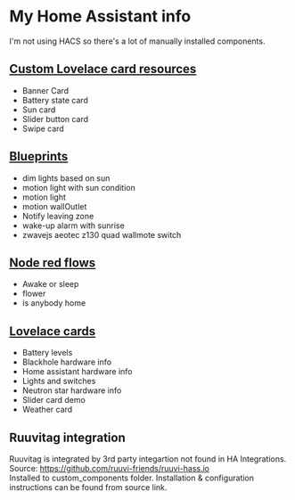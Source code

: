# My Home Assistant info

I'm not using HACS so there's a lot of manually installed components.

## <a href='www/custom-lovelace/README.md'> Custom Lovelace card resources  </a>
- Banner Card
- Battery state card
- Sun card
- Slider button card
- Swipe card

## <a href='blueprints/automation/homeassistant/README.md'>Blueprints  </a>
- dim lights based on sun
- motion light with sun condition
- motion light
- motion wallOutlet
- Notify leaving zone
- wake-up alarm with sunrise
- zwavejs aeotec z130 quad wallmote switch

## <a href='Node-Red Flows/README.md'>Node red flows  </a>
- Awake or sleep
- flower
- is anybody home


## <a href='Lovelace cards/README.md'>Lovelace cards  </a>
- Battery levels
- Blackhole hardware info
- Home assistant hardware info
- Lights and switches
- Neutron star hardware info
- Slider card demo
- Weather card


## Ruuvitag integration
Ruuvitag is integrated by 3rd party integartion not found in HA Integrations.  
Source: https://github.com/ruuvi-friends/ruuvi-hass.io  
Installed to custom_components folder. Installation & configuration instructions can be found from source link.


